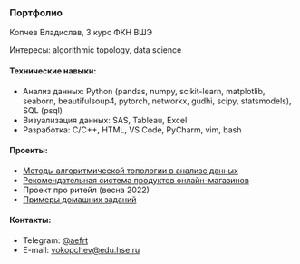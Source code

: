 ### Портфолио

Копчев Владислав, 3 курс ФКН ВШЭ

Интересы: algorithmic topology, data science

#### Технические навыки:

- Анализ данных: Python (pandas, numpy, scikit-learn, matplotlib, seaborn, beautifulsoup4, pytorch, networkx, gudhi, scipy, statsmodels), SQL (psql)
- Визуализация данных: SAS, Tableau, Excel
- Разработка: C/C++, HTML, VS Code, PyCharm, vim, bash

#### Проекты:

- [Методы алгоритмической топологии в анализе данных](https://github.com/aefrt/project-topology)
- [Рекомендательная система продуктов онлайн-магазинов](https://github.com/aefrt/database-theory)
- Проект про ритейл (весна 2022)
- [Примеры домашних заданий](https://github.com/aefrt/sas-homework-3rd-course)

#### Контакты:

- Telegram: [@aefrt](https://t.me/aefrt)
- E-mail: vokopchev@edu.hse.ru
